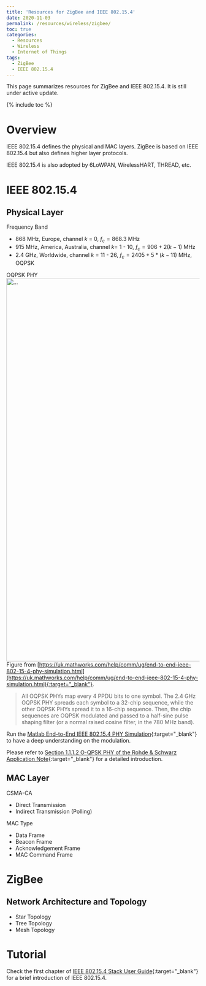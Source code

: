 ```yaml
---
title: 'Resources for ZigBee and IEEE 802.15.4'
date: 2020-11-03
permalink: /resources/wireless/zigbee/
toc: true
categories:
  - Resources
  - Wireless  
  - Internet of Things
tags:  
  - ZigBee
  - IEEE 802.15.4
---
```


This page summarizes resources for ZigBee and IEEE 802.15.4. It is still under active update.

{% include toc %}

# Overview
IEEE 802.15.4 defines the physical and MAC layers. ZigBee is based on IEEE 802.15.4 but also defines higher layer protocols.

IEEE 802.15.4 is also adopted by 6LoWPAN, WirelessHART, THREAD, etc.

# IEEE 802.15.4

## Physical Layer
Frequency Band
* 868 MHz, Europe, channel $k$ = 0, $f_c = 868.3$ MHz
* 915 MHz, America, Australia, channel $k=$ 1 - 10,  $f_c = 906 + 2(k-1)$ MHz
* 2.4 GHz, Worldwide, channel $k$ = 11 - 26, $f_c = 2405 + 5*(k-11)$ MHz, OQPSK

OQPSK PHY
<br />
<img align="center" width="1000" src="{{ site.url }}/images/zigbee/lrwpanOQPSK.png" alt="...">
<br />
Figure from [https://uk.mathworks.com/help/comm/ug/end-to-end-ieee-802-15-4-phy-simulation.html](https://uk.mathworks.com/help/comm/ug/end-to-end-ieee-802-15-4-phy-simulation.html){:target="_blank"}.

> All OQPSK PHYs map every 4 PPDU bits to one symbol. The 2.4 GHz OQPSK PHY spreads each symbol to a 32-chip sequence, while the other OQPSK PHYs spread it to a 16-chip sequence. Then, the chip sequences are OQPSK modulated and passed to a half-sine pulse shaping filter (or a normal raised cosine filter, in the 780 MHz band).

Run the [Matlab End-to-End IEEE 802.15.4 PHY Simulation](https://uk.mathworks.com/help/comm/ug/end-to-end-ieee-802-15-4-phy-simulation.html){:target="_blank"} to have a deep understanding on the modulation. 


Please refer to [Section 1.1.1.2 O-QPSK PHY of the Rohde & Schwarz Application Note](https://scdn.rohde-schwarz.com/ur/pws/dl_downloads/dl_application/application_notes/1gp105/1GP105_1E_Generation_of_IEEE_802154_Signals.pdf){:target="_blank"} for a detailed introduction.


## MAC Layer
CSMA-CA

* Direct Transmission
* Indirect Transmission (Polling)

MAC Type
* Data Frame
* Beacon Frame
* Acknowledgement Frame
* MAC Command Frame

# ZigBee
## Network Architecture and Topology
* Star Topology
* Tree Topology
* Mesh Topology

# Tutorial
Check the first chapter of [IEEE 802.15.4 Stack User Guide](https://www.nxp.com/docs/en/user-guide/JN-UG-3024.pdf){:target="_blank"} for a brief introduction of IEEE 802.15.4.

